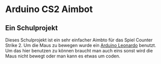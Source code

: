 # Arduino CS2 Aimbot
## Ein Schulprojekt

Dieses Schulprojekt ist ein sehr einfacher Aimbto für das Spiel Counter Strike 2.
Um die Maus zu bewegen wurde ein [Arduino Leonardo](https://www.digitec.ch/en/s1/product/arduino-leonardo-development-boards-kits-5998536) benutzt.
Um das hier benutzen zu können braucht man auch eins sonst wird die Maus nicht bewegt oder man kann es etwas um coden.